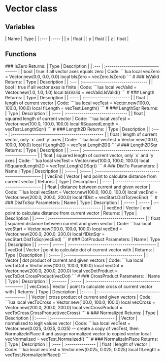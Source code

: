 # Vector class

## Variables

  
 \| Name \| Type \| \| :--- \| :---- \| \| x \| float \| \| y \| float \| \| z \| float \|

## Functions

 \#\#\# IsZero Returns: \| Type \| Description \| \| :--- \| :--------------------------------- \| \| bool \| true if all vector axes equals zero \| Code: \`\`\`lua local vecZero = Vector.new\(0.0, 0.0, 0.0\) local bIsZero = vecZero.IsZero\(\) \`\`\` \# \#\#\# IsValid Returns: \| Type \| Description \| \| :--- \| :--------------------------------- \| \| bool \| true if all vector axes is finite \| Code: \`\`\`lua local vecValid = Vector.new\(1.0, 1.0, 1.0\) local bIsValid = vecValid.IsValid\(\) \`\`\` \# \#\#\# Length Returns: \| Type \| Description \| \| :---- \| :----------------------- \| \| float \| length of current vector \| Code: \`\`\`lua local vecTest = Vector.new\(100.0, 100.0, 100.0\) local flLength = vecTest.Length\(\) \`\`\` \# \#\#\# LengthSqr Returns: \| Type \| Description \| \| :---- \| :------------------------------- \| \| float \| squared length of current vector \| Code: \`\`\`lua local vecTest = Vector.new\(100.0, 100.0, 100.0\) local flSquaredLength = vecTest.LengthSqr\(\) \`\`\` \# \#\#\# Length2D Returns: \| Type \| Description \| \| :---- \| :---------------------------------------------- \| \| float \| length of current vector, only \`x\` and \`y\` axes \| Code: \`\`\`lua local vecTest = Vector.new\(100.0, 100.0, 100.0\) local flLength2D = vecTest.Length2D\(\) \`\`\` \# \#\#\# Length2DSqr Returns: \| Type \| Description \| \| :---- \| :------------------------------------------------------ \| \| float \| squared length of current vector, only \`x\` and \`y\` axes \| Code: \`\`\`lua local vecTest = Vector.new\(100.0, 100.0, 100.0\) local flSquaredLength2D = vecTest.Length2DSqr\(\) \`\`\` \# \#\#\# DistTo Parameters: \| Name \| Type \| Description \| \| :----- \| :----- \| :-------------------------------------------------- \| \| vecEnd \| Vector \| end point to calculate distance from current vector \| Returns: \| Type \| Description \| \| :---- \| :---------------------------------------- \| \| float \| distance between current and given vector \| Code: \`\`\`lua local vecStart = Vector.new\(100.0, 100.0, 100.0\) local vecEnd = Vector.new\(200.0, 200.0, 200.0\) local flDist = vecStart.DistTo\(vecEnd\) \`\`\` \# \#\#\# DistToSqr Parameters: \| Name \| Type \| Description \| \| :----- \| :----- \| :-------------------------------------------------- \| \| vecEnd \| Vector \| end point to calculate distance from current vector \| Returns: \| Type \| Description \| \| :---- \| :------------------------------------------------ \| \| float \| squared distance between current and given vector \| Code: \`\`\`lua local vecStart = Vector.new\(100.0, 100.0, 100.0\) local vecEnd = Vector.new\(200.0, 200.0, 200.0\) local flDistSqr = vecStart.DistToSqr\(vecEnd\) \`\`\` \# \#\#\# DotProduct Parameters: \| Name \| Type \| Description \| \| :----- \| :----- \| :-------------------------------------------- \| \| vecDot \| Vector \| point to calculate dot of current vector with \| Returns: \| Type \| Description \| \| :----- \| :--------------------------------------- \| \| Vector \| dot product of current and given vectors \| Code: \`\`\`lua local vecToDot = Vector.new\(100.0, 100.0, 100.0\) local vecDot = Vector.new\(200.0, 200.0, 200.0\) local vecDotProduct = vecToDot.CrossProduct\(vecDot\) \`\`\` \# \#\#\# CrossProduct Parameters: \| Name \| Type \| Description \| \| :------- \| :----- \| :---------------------------------------------- \| \| vecCross \| Vector \| point to calculate cross of current vector with \| Returns: \| Type \| Description \| \| :----- \| :----------------------------------------- \| \| Vector \| cross product of current and given vectors \| Code: \`\`\`lua local vecToCross = Vector.new\(100.0, 100.0, 100.0\) local vecCross = Vector.new\(200.0, 200.0, 200.0\) local vecCrossProduct = vecToCross.CrossProduct\(vecCross\) \`\`\` \# \#\#\# Normalized Returns: \| Type \| Description \| \| :----- \| :-------------------------------- \| \| Vector \| normalized to legit values vector \| Code: \`\`\`lua local vecTest = Vector.new\(0.025, 0.025, 0.025\) -- create a copy of vecTest, then NormalizeInPlace it and assign normalized vector to copied vector local vecNormalized = vecTest.Normalized\(\) \`\`\` \# \#\#\# NormalizeInPlace Returns: \| Type \| Description \| \| :---- \| :--------------- \| \| float \| lenght of vector \| Code: \`\`\`lua local vecTest = Vector.new\(0.025, 0.025, 0.025\) local flLenght = vecTest.NormalizeInPlace\(\) \`\`\`

